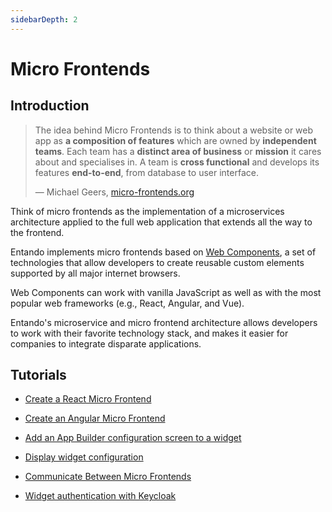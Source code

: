 ```yaml
---
sidebarDepth: 2
---
```


# Micro Frontends

## Introduction

> The idea behind Micro Frontends is to think about a website or web app as **a composition of features** which are owned by **independent teams**. Each team has a **distinct area of business** or **mission** it cares about and specialises in. A team is **cross functional** and develops its features **end-to-end**, from database to user interface.
>
> —  Michael Geers, [micro-frontends.org](https://micro-frontends.org/)

Think of micro frontends as the implementation of a microservices architecture applied to the full web application that extends all the way to the frontend.

Entando implements micro frontends based on [Web Components](https://developer.mozilla.org/en-US/docs/Web/Web_Components), a set of technologies that allow developers to create reusable custom elements supported by all major internet browsers.

Web Components can work with vanilla JavaScript as well as with the most popular web frameworks (e.g., React, Angular, and Vue).

Entando's microservice and micro frontend architecture allows developers to work with their favorite technology stack, and makes it easier for companies to integrate disparate applications.

## Tutorials

-   [Create a React Micro Frontend](./react.md)

-   [Create an Angular Micro Frontend](./angular.md)

-   [Add an App Builder configuration screen to a
    widget](./widget-configuration.md)

-   [Display widget configuration](./widget-configuration.md#display-widget-configuration)

-   [Communicate Between Micro Frontends](./communication.md)

-   [Widget authentication with Keycloak](./authentication.md)
